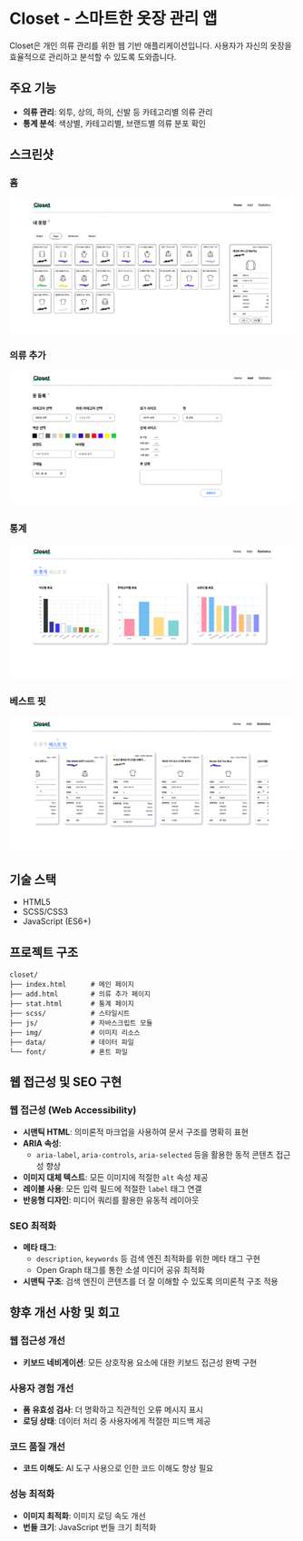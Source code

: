 # Closet - 스마트한 옷장 관리 앱

Closet은 개인 의류 관리를 위한 웹 기반 애플리케이션입니다. 사용자가 자신의 옷장을 효율적으로 관리하고 분석할 수 있도록 도와줍니다.

## 주요 기능

- **의류 관리**: 외투, 상의, 하의, 신발 등 카테고리별 의류 관리
- **통계 분석**: 색상별, 카테고리별, 브랜드별 의류 분포 확인

## 스크린샷

### 홈
![홈 페이지](./img/screenshot/home.png)

### 의류 추가
![의류 추가 페이지](./img/screenshot/add.png)

### 통계
![통계 페이지](./img/screenshot/stat1.png)

### 베스트 핏
![베스트 핏 페이지](./img/screenshot/stat2.png)

## 기술 스택

- HTML5
- SCSS/CSS3
- JavaScript (ES6+)

## 프로젝트 구조

```
closet/
├── index.html      # 메인 페이지
├── add.html        # 의류 추가 페이지
├── stat.html       # 통계 페이지
├── scss/           # 스타일시트
├── js/             # 자바스크립트 모듈
├── img/            # 이미지 리소스
├── data/           # 데이터 파일
└── font/           # 폰트 파일
```

## 웹 접근성 및 SEO 구현

### 웹 접근성 (Web Accessibility)
- **시맨틱 HTML**: 의미론적 마크업을 사용하여 문서 구조를 명확히 표현
- **ARIA 속성**: 
  - `aria-label`, `aria-controls`, `aria-selected` 등을 활용한 동적 콘텐츠 접근성 향상
- **이미지 대체 텍스트**: 모든 이미지에 적절한 `alt` 속성 제공
- **레이블 사용**: 모든 입력 필드에 적절한 `label` 태그 연결
- **반응형 디자인**: 미디어 쿼리를 활용한 유동적 레이아웃

### SEO 최적화
- **메타 태그**: 
  - `description`, `keywords` 등 검색 엔진 최적화를 위한 메타 태그 구현
  - Open Graph 태그를 통한 소셜 미디어 공유 최적화
- **시맨틱 구조**: 검색 엔진이 콘텐츠를 더 잘 이해할 수 있도록 의미론적 구조 적용

## 향후 개선 사항 및 회고

### 웹 접근성 개선
- **키보드 네비게이션**: 모든 상호작용 요소에 대한 키보드 접근성 완벽 구현

### 사용자 경험 개선
- **폼 유효성 검사**: 더 명확하고 직관적인 오류 메시지 표시
- **로딩 상태**: 데이터 처리 중 사용자에게 적절한 피드백 제공

### 코드 품질 개선
- **코드 이해도**: AI 도구 사용으로 인한 코드 이해도 향상 필요

### 성능 최적화
- **이미지 최적화**: 이미지 로딩 속도 개선
- **번들 크기**: JavaScript 번들 크기 최적화





